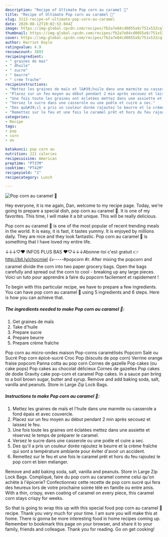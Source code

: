 ```yaml
---
description: "Recipe of Ultimate Pop corn au caramel 🍿"
title: "Recipe of Ultimate Pop corn au caramel 🍿"
slug: 3112-recipe-of-ultimate-pop-corn-au-caramel
date: 2020-08-12T19:02:53.044Z
image: https://img-global.cpcdn.com/recipes/fb2a7e84cd0055a9/751x532cq70/pop-corn-au-caramel-🍿-photo-principale-de-la-recette.jpg
thumbnail: https://img-global.cpcdn.com/recipes/fb2a7e84cd0055a9/751x532cq70/pop-corn-au-caramel-🍿-photo-principale-de-la-recette.jpg
cover: https://img-global.cpcdn.com/recipes/fb2a7e84cd0055a9/751x532cq70/pop-corn-au-caramel-🍿-photo-principale-de-la-recette.jpg
author: Harriet Doyle
ratingvalue: 4.9
reviewcount: 3893
recipeingredient:
- " graines de mas"
- " dhuile"
- " sucre"
- " beurre"
- " crme frache"
recipeinstructions:
- "Mettez les graines de maïs et l&#39;huile dans une marmite ou casserole a fond épais et avec couvercle."
- "Placez sur un feu moyen au début pendant 2 min après secouez et laissez le feu."
- "Une fois toute les graines ont éclatées mettez dans une assiette et réservez le temps de préparer le caramel."
- "Versez le sucre dans une casserole ou une poêle et cuire a sec."
- "Des qu&#39;il a pris un couleur dorée rajoutez le beurre et la crème fraîche qui sont a température ambiante pour éviter d&#39;avoir un accident."
- "Remettez sur le feu et une fois le caramel prêt et hors du feu rajoutez le pop corn et bien mélanger."
categories:
- Recipe
tags:
- pop
- corn
- au

katakunci: pop corn au 
nutrition: 221 calories
recipecuisine: American
preptime: "PT37M"
cooktime: "PT42M"
recipeyield: "2"
recipecategory: Lunch

---
```



![Pop corn au caramel 🍿](https://img-global.cpcdn.com/recipes/fb2a7e84cd0055a9/751x532cq70/pop-corn-au-caramel-🍿-photo-principale-de-la-recette.jpg)

Hey everyone, it is me again, Dan, welcome to my recipe page. Today, we're going to prepare a special dish, pop corn au caramel 🍿. It is one of my favorites. This time, I will make it a bit unique. This will be really delicious.

Pop corn au caramel 🍿 is one of the most popular of recent trending meals in the world. It is easy, it is fast, it tastes yummy. It is enjoyed by millions daily. They are nice and they look fantastic. Pop corn au caramel 🍿 is something that I have loved my entire life.

↓↓↓♡♥ INFOS PLUS BAS ♥♡↓↓↓Abonne-toi c&#39;est gratuit 👉 http://bit.ly/chocmiel 👍-----#popcorn #r. After mixing the popcorn and caramel divide the corn into two paper grocery bags. Open the bags carefully and spread out the corn to cool - breaking up any large pieces. Voici un tuto pour apprendre à faire du popcorn facilement et rapidement !


To begin with this particular recipe, we have to prepare a few ingredients. You can have pop corn au caramel 🍿 using 5 ingredients and 6 steps. Here is how you can achieve that.

<!--inarticleads1-->

##### The ingredients needed to make Pop corn au caramel 🍿:

1. Get  graines de maïs
1. Take  d&#39;huile
1. Prepare  sucre
1. Prepare  beurre
1. Prepare  crème fraîche


Pop corn au micro-ondes maison Pop-corns caramélisés Popcorn Salé ou Sucré Pop corn épicé-sucré Croc Pop (biscuits de pop corn) Verrine orange fraise popcorn Panna cotta au pop corn Cornes de gazelle Pop cakes (ou cake pops) Pop cakes au chocolat délicieux Cornes de gazelles Pop cakes de dodie Gravity cake pop-corn et caramel Pop cakes. In a sauce pan bring to a boil brown sugar, butter and syrup. Remove and add baking soda, salt, vanilla and peanuts. Store in Large Zip Lock Bags. 

<!--inarticleads2-->

##### Instructions to make Pop corn au caramel 🍿:

1. Mettez les graines de maïs et l&#39;huile dans une marmite ou casserole a fond épais et avec couvercle.
1. Placez sur un feu moyen au début pendant 2 min après secouez et laissez le feu.
1. Une fois toute les graines ont éclatées mettez dans une assiette et réservez le temps de préparer le caramel.
1. Versez le sucre dans une casserole ou une poêle et cuire a sec.
1. Des qu&#39;il a pris un couleur dorée rajoutez le beurre et la crème fraîche qui sont a température ambiante pour éviter d&#39;avoir un accident.
1. Remettez sur le feu et une fois le caramel prêt et hors du feu rajoutez le pop corn et bien mélanger.


Remove and add baking soda, salt, vanilla and peanuts. Store in Large Zip Lock Bags. Compliqué, faire du pop corn au caramel comme celui qu&#39;on achète à l&#39;épicerie? Confectionnez cette recette de pop corn sucré qui fera des heureux lors de votre prochaine soirée télé en famille ou entre amis. With a thin, crispy, even coating of caramel on every piece, this caramel corn stays crispy for weeks. 

So that is going to wrap this up with this special food pop corn au caramel 🍿 recipe. Thank you very much for your time. I am sure you will make this at home. There is gonna be more interesting food in home recipes coming up. Remember to bookmark this page on your browser, and share it to your family, friends and colleague. Thank you for reading. Go on get cooking!
